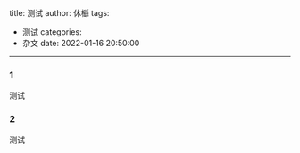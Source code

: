 title: 测试
author: 休櫾
tags:
  - 测试
categories:
  - 杂文
date: 2022-01-16 20:50:00
---
### 1
测试
### 2
测试